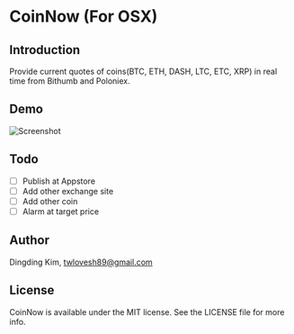 
CoinNow (For OSX)
===================

## Introduction
Provide current quotes of coins(BTC, ETH, DASH, LTC, ETC, XRP) in real time from Bithumb and Poloniex.

## Demo

![Screenshot](https://github.com/DingdingKim/CoinNow/blob/master/ScreenShot/screenshot.png)

## Todo
- [ ] Publish at Appstore
- [ ] Add other exchange site
- [ ] Add other coin
- [ ] Alarm at target price

## Author

Dingding Kim, twlovesh89@gmail.com

## License

CoinNow is available under the MIT license. See the LICENSE file for more info.
